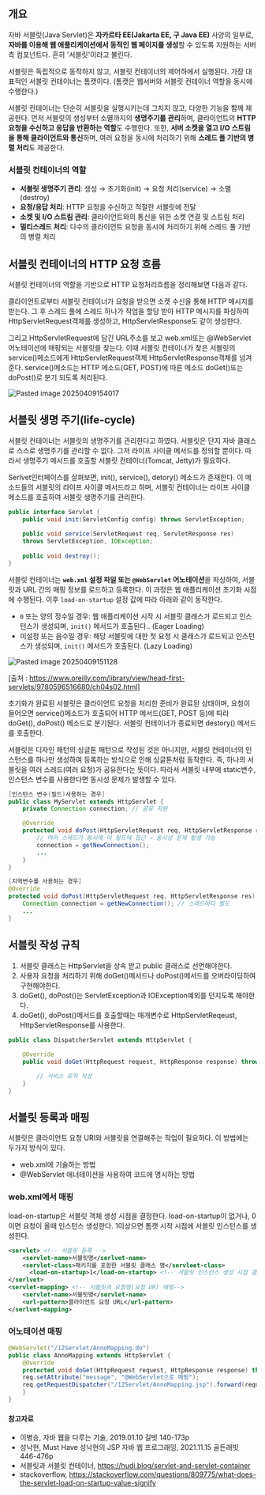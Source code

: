 ## 개요
자바 서블릿(Java Servlet)은 **자카르타 EE(Jakarta EE, 구 Java EE)** 사양의 일부로, **자바를 이용해 웹 애플리케이션에서 동적인 웹 페이지를 생성**할 수 있도록 지원하는 서버 측 컴포넌트다. 흔히 '서블릿'이라고 불린다.

서블릿은 독립적으로 동작하지 않고, 서블릿 컨테이너의 제어하에서 실행된다. 가장 대표적인 서블릿 컨테이너는 톰캣이다. (톰캣은 웹서버와 서블릿 컨테이너 역할을 동시에 수행한다.)

서블릿 컨테이너는 단순히 서블릿을 실행시키는데 그치지 않고, 다양한 기능을 함께 제공한다. 먼저 서블릿의 생성부터 소멸까지의 **생명주기를 관리**하며, 클라이언트의 **HTTP 요청을 수신하고 응답을 반환하는 역할**도 수행한다. 또한, **서버 소켓을 열고 I/O 스트림을 통해 클라이언트와 통신**하며, 여러 요청을 동시에 처리하기 위해 **스레드 풀 기반의 병렬 처리**도 제공한다.

### 서블릿 컨테이너의 역할
- **서블릿 생명주기 관리**: 생성 → 초기화(init) → 요청 처리(service) → 소멸(destroy)
- **요청/응답 처리**: HTTP 요청을 수신하고 적절한 서블릿에 전달
- **소켓 및 I/O 스트림 관리**: 클라이언트와의 통신을 위한 소켓 연결 및 스트림 처리
- **멀티스레드 처리**: 다수의 클라이언트 요청을 동시에 처리하기 위해 스레드 풀 기반의 병렬 처리

## 서블릿 컨테이너의 HTTP 요청 흐름
서블릿 컨테이너의 역할을 기반으로 HTTP 요청처리흐름을 정리해보면 다음과 같다.

클라이언트로부터 서블릿 컨테이너가 요청을 받으면 소켓 수신을 통해 HTTP 메시지를 받는다. 그 후 스레드 풀에 스레드 하나가 작업을 할당 받아 HTTP 메시지를 파싱하여 HttpServletRequest객체를 생성하고, HttpServletResponse도 같이 생성한다.  

그리고 HttpServletRequest에 담긴 URL주소를 보고 web.xml또는 @WebServlet 어노테이션에 매핑되는 서블릿을 찾는다.
이때 서블릿 컨테이너가 찾은 서블릿의 service()메소드에게 HttpServletRequest객체 HttpServletResponse객체를 넘겨준다. service()메소드는 HTTP 메소드(GET, POST)에 따른 메소드 doGet()또는 doPost()로 분기 되도록 처리된다.


![Pasted image 20250409154017](https://github.com/user-attachments/assets/b60a2c84-3c23-472e-86d3-3b484119b718)



## 서블릿 생명 주기(life-cycle)
서블릿 컨테이너는 서블릿의 생명주기를 관리한다고 하였다. 서블릿은 단지 자바 클래스로 스스로 생명주기를 관리할 수 없다. 그저 라이프 사이클 메서드를 정의할 뿐이다. 따라서 생명주기 메서드를 호출할 서블릿 컨테이너(Tomcat, Jetty)가 필요하다.

 Serlvet인터페이스를 살펴보면, init(), service(), detory() 메소드가 존재한다. 이 메소드들의 서블릿의 라이프 사이클 메서드라고 하며, 서블릿 컨테이너는 라이프 사이클 메소드를 호출하여 서블릿 생명주기를 관리한다.
```java
public interface Servlet {
    public void init(ServletConfig config) throws ServletException;
    
    public void service(ServletRequest req, ServletResponse res)
	throws ServletException, IOException;
	
    public void destroy();
}

```

서블릿 컨테이너는 **`web.xml` 설정 파일 또는 `@WebServlet` 어노테이션**을 파싱하여,  서블릿과 URL 간의 매핑 정보를 로드하고 등록한다. 이 과정은 웹 애플리케이션 초기화 시점에 수행된다. 이후 `load-on-startup` 설정 값에 따라 아래와 같이 동작한다.

- `0` 또는 양의 정수일 경우: 웹 애플리케이션 시작 시 서블릿 클래스가 로드되고 인스턴스가 생성되며, `init()` 메서드가 호출된다.. (Eager Loading)
- 미설정 또는 음수일 경우: 해당 서블릿에 대한 첫 요청 시 클래스가 로드되고 인스턴스가 생성되며, `init()` 메서드가 호출된다. (Lazy Loading)


![Pasted image 20250409151128](https://github.com/user-attachments/assets/aa86cc63-00b6-4be5-af6e-1597fd2b7f2e)

[출처 : https://www.oreilly.com/library/view/head-first-servlets/9780596516680/ch04s02.html]

초기화가 완료된 서블릿은 클라이언트 요청을 처리한 준비가 완료된 상태이며, 요청이 들어오면 service()메소드가 호출되어 HTTP 메서드(GET, POST 등)에 따라 doGet(), doPost() 메소드로 분기된다. 
서블릿 컨테이너가 종료되면 destory() 메서드를 호출한다.

서블릿은 디자인 패턴의 싱글톤 패턴으로 작성된 것은 아니지만, 서블릿 컨테이너의 인스턴스를 하나만 생성하여 등록하는 방식으로 인해 싱글톤처럼 동작한다. 즉, 하나의 서블릿을 여러 스레드(여러 요청)가 공유한다는 뜻이다. 따라서 서블릿 내부에 static변수, 인스턴스 변수를 사용한다면 동시성 문제가 발생할 수 있다. 
```java
[인스턴스 변수(필드)사용하는 경우]
public class MyServlet extends HttpServlet {
    private Connection connection; // 공유 자원

    @Override
    protected void doPost(HttpServletRequest req, HttpServletResponse res) {
        // 여러 스레드가 동시에 이 필드에 접근 → 동시성 문제 발생 가능
        connection = getNewConnection(); 
        ...
    }
}
```

```java
[지역변수를 사용하는 경우]
@Override
protected void doPost(HttpServletRequest req, HttpServletResponse res) {
    Connection connection = getNewConnection(); // 스레드마다 별도
    ...
}
```

## 서블릿 작성 규칙
1. 서블릿 클래스는 HttpServlet을 상속 받고 public 클래스로 선언해야한다. 
2. 사용자 요청을 처리하기 위해 doGet()메서드나 doPost()메서드를 오버라이딩하여 구현해야한다.
3. doGet(), doPost()는 ServletException과 IOException예외를 던지도록 해야한다.
4. doGet(), doPost()메서드를 호출할때는 매개변수로 HttpServletReqeust, HttpServletResponse를 사용한다.

```java
public class DispatcherServlet extends HttpServlet {  
  
    @Override  
    public void doGet(HttpRequest request, HttpResponse response) throws ServletException, IOException {  

		// 서비스 로직 작성
    }  
}
```

## 서블릿 등록과 매핑
서블릿은 클라이언트 요청 URI와 서블릿을 연결해주는 작업이 필요하다. 이 방법에는 두가지 방식이 있다.
- web.xml에 기술하는 방법
- @WebServlet 애너테이션을 사용하여 코드에 명시하는 방법

### web.xml에서 매핑
load-on-startup은 서블릿 객체 생성 시점을 결정한다. load-on-startup이 없거나, 0이면 요청이 올때 인스턴스 생성한다. 1이상으면 톰캣 시작 시점에 서블릿 인스턴스를 생성한다.
```xml
<servlet> <!-- 서블릿 등록 -->
	<servlet-name>서블릿명</serlvet-name>
	<servlet-class>패키지를 포함한 서블릿 클래스 명</servleet-class>
	  <load-on-startup>1</load-on-startup> <!-- 서블릿 인스턴스 생성 시점 결정 -->
</serlvet>
<servlet-mapping> <!-- 서블릿과 요청명(요청 UR) 매핑-->
	<servlet-name>서블릿명</servlet-name>
	<url-pattern>클라이언트 요청 URL</url-pattern>
</serlvet-mapping>
```

### 어노테이션 매핑
```java
@WebServlet("/12Servlet/AnnoMapping.do")
public class AnnoMapping extends HttpServlet {
	@Override
	protected void doGet(HttpRequest request, HttpResponse response) throws ServletException, IOException {  
	req.setAttribute("message", "@WebServlet으로 매핑");
	req.getRequestDispatcher("/12Servlet/AnnoMapping.jsp").forward(request, response);
	}
}
```


#### 참고자료
- 이병승, 자바 웹을 다루는 기술, 2019.01.10 길벗 140-173p
- 성낙현, Must Have 성낙현의 JSP 자바 웹 프로그래밍, 2021.11.15 골든래빗 446-476p
- 서블릿과 서블릿 컨테이너, https://hudi.blog/servlet-and-servlet-container
- stackoverflow, https://stackoverflow.com/questions/809775/what-does-the-servlet-load-on-startup-value-signify
